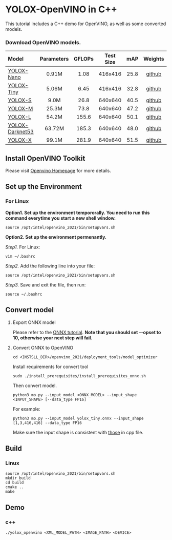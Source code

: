 # YOLOX-OpenVINO in C++

This tutorial includes a C++ demo for OpenVINO, as well as some converted models.

### Download OpenVINO models.

| Model                                              | Parameters | GFLOPs | Test Size | mAP  |                                                    Weights                                                    |
| :------------------------------------------------- | :--------: | :----: | :-------: | :--: | :-----------------------------------------------------------------------------------------------------------: |
| [YOLOX-Nano](../../../exps/default/nano.py)        |   0.91M    |  1.08  |  416x416  | 25.8 | [github](https://github.com/Megvii-BaseDetection/YOLOX/releases/download/0.1.1rc0/yolox_nano_openvino.tar.gz) |
| [YOLOX-Tiny](../../../exps/default/yolox_tiny.py)  |   5.06M    |  6.45  |  416x416  | 32.8 | [github](https://github.com/Megvii-BaseDetection/YOLOX/releases/download/0.1.1rc0/yolox_tiny_openvino.tar.gz) |
| [YOLOX-S](../../../exps/default/yolox_s.py)        |    9.0M    |  26.8  |  640x640  | 40.5 |  [github](https://github.com/Megvii-BaseDetection/YOLOX/releases/download/0.1.1rc0/yolox_s_openvino.tar.gz)   |
| [YOLOX-M](../../../exps/default/yolox_m.py)        |   25.3M    |  73.8  |  640x640  | 47.2 |  [github](https://github.com/Megvii-BaseDetection/YOLOX/releases/download/0.1.1rc0/yolox_m_openvino.tar.gz)   |
| [YOLOX-L](../../../exps/default/yolox_l.py)        |   54.2M    | 155.6  |  640x640  | 50.1 |  [github](https://github.com/Megvii-BaseDetection/YOLOX/releases/download/0.1.1rc0/yolox_l_openvino.tar.gz)   |
| [YOLOX-Darknet53](../../../exps/default/yolov3.py) |   63.72M   | 185.3  |  640x640  | 48.0 | [github](https://github.com/Megvii-BaseDetection/YOLOX/releases/download/0.1.1rc0/yolox_dark_openvino.tar.gz) |
| [YOLOX-X](../../../exps/default/yolox_x.py)        |   99.1M    | 281.9  |  640x640  | 51.5 |  [github](https://github.com/Megvii-BaseDetection/YOLOX/releases/download/0.1.1rc0/yolox_x_openvino.tar.gz)   |

## Install OpenVINO Toolkit

Please visit [Openvino Homepage](https://docs.openvinotoolkit.org/latest/get_started_guides.html) for more details.

## Set up the Environment

### For Linux

**Option1. Set up the environment tempororally. You need to run this command everytime you start a new shell window.**

```shell
source /opt/intel/openvino_2021/bin/setupvars.sh
```

**Option2. Set up the environment permenantly.**

_Step1._ For Linux:

```shell
vim ~/.bashrc
```

_Step2._ Add the following line into your file:

```shell
source /opt/intel/openvino_2021/bin/setupvars.sh
```

_Step3._ Save and exit the file, then run:

```shell
source ~/.bashrc
```

## Convert model

1. Export ONNX model

   Please refer to the [ONNX tutorial](../../ONNXRuntime). **Note that you should set --opset to 10, otherwise your next step will fail.**

2. Convert ONNX to OpenVINO

   ```shell
   cd <INSTSLL_DIR>/openvino_2021/deployment_tools/model_optimizer
   ```

   Install requirements for convert tool

   ```shell
   sudo ./install_prerequisites/install_prerequisites_onnx.sh
   ```

   Then convert model.

   ```shell
   python3 mo.py --input_model <ONNX_MODEL> --input_shape <INPUT_SHAPE> [--data_type FP16]
   ```

   For example:

   ```shell
   python3 mo.py --input_model yolox_tiny.onnx --input_shape [1,3,416,416] --data_type FP16
   ```

   Make sure the input shape is consistent with [those](yolox_openvino.cpp#L24-L25) in cpp file.

## Build

### Linux

```shell
source /opt/intel/openvino_2021/bin/setupvars.sh
mkdir build
cd build
cmake ..
make
```

## Demo

### c++

```shell
./yolox_openvino <XML_MODEL_PATH> <IMAGE_PATH> <DEVICE>
```
